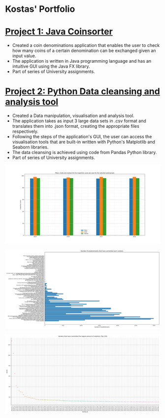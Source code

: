 # Kostas' Portfolio

# [Project 1: Java Coinsorter](https://github.com/bebeto1914/Java_Coinsorter)
* Created a coin denominations application that enables the user to check how many coins of a certain denomination can be exchanged given an input value.
* The application is written in Java programming language and has an intuitive GUI using the Java FX library.
* Part of series of University assignments.

# [Project 2: Python Data cleansing and analysis tool](https://github.com/bebeto1914/Python_Data_Cleansing_Analysis)
* Created a Data manipulation, visualisation and analysis tool.
* The application takes as input 3 large data sets in .csv format and translates them into .json format, creating the appropriate files respectively.
* Following the steps of the application's GUI, the user can access the visualisation tools that are built-in written with Python's Matplotlib and Seaborn libraries. 
* The data cleansing is achieved using code from Pandas Python library.
* Part of series of University assignments.

![](Images/Figure_1.png)

![](Images/Figure_3.png)

![](Images/Figure_5.png)

